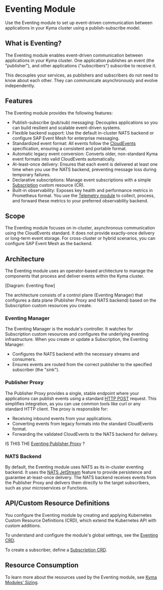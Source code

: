 # Eventing Module

Use the Eventing module to set up event-driven communication between applications in your Kyma cluster using a publish-subscribe model.

## What is Eventing?

The Eventing module enables event-driven communication between applications in your Kyma cluster. One application publishes an event (the "publisher"), and other applications ("subscribers") subscribe to receive it.

This decouples your services, as publishers and subscribers do not need to know about each other. They can communicate asynchronously and evolve independently.

## Features

The Eventing module provides the following features:

- Publish-subscribe (pub/sub) messaging: Decouples applications so you can build resilient and scalable event-driven systems.
- Flexible backend support: Use the default in-cluster NATS backend or configure SAP Event Mesh for enterprise messaging.
- Standardized event format: All events follow the [CloudEvents](https://cloudevents.io/) specification, ensuring a consistent and portable format.
- Automatic legacy event conversion: Converts older, non-standard Kyma event formats into valid CloudEvents automatically.
- At-least-once delivery: Ensures that each event is delivered at least one time when you use the NATS backend, preventing message loss during temporary failures.
- Declarative subscriptions: Manage event subscriptions with a simple [Subscription](./resources/evnt-cr-subscription.md) custom resource (CR).
- Built-in observability: Exposes key health and performance metrics in Prometheus format. You use the [Telemetry module](https://kyma-project.io/#/telemetry-manager/user/README) to collect, process, and forward these metrics to your preferred observability backend.

## Scope

The Eventing module focuses on in-cluster, asynchronous communication using the CloudEvents standard. It does not provide exactly-once delivery or long-term event storage. For cross-cluster or hybrid scenarios, you can configure SAP Event Mesh as the backend.

## Architecture

The Eventing module uses an operator-based architecture to manage the components that process and deliver events within the Kyma cluster.

[Diagram: Eventing flow]

The architecture consists of a control plane (Eventing Manager) that configures a data plane (Publisher Proxy and NATS backend) based on the Subscription custom resources you create.

### Eventing Manager

The Eventing Manager is the module's controller. It watches for Subscription custom resources and configures the underlying eventing infrastructure. When you create or update a Subscription, the Eventing Manager:

- Configures the NATS backend with the necessary streams and consumers.
- Ensures events are routed from the correct publisher to the specified subscriber (the "sink").

### Publisher Proxy

The Publisher Proxy provides a single, stable endpoint where your applications can publish events using a standard [HTTP POST](https://www.w3schools.com/tags/ref_httpmethods.asp) request. This simplifies integration, as you can use common tools like curl or any standard HTTP client. The proxy is responsible for:

- Receiving inbound events from your applications.
- Converting events from legacy formats into the standard CloudEvents format.
- Forwarding the validated CloudEvents to the NATS backend for delivery.

IS THIS THE [Eventing Publisher Proxy](https://github.com/kyma-project/eventing-publisher-proxy/blob/main/README.md) ?

### NATS Backend

By default, the Eventing module uses NATS as its in-cluster eventing backend. It uses the [NATS JetStream](https://docs.nats.io/) feature to provide persistence and guarantee at-least-once delivery. The NATS backend receives events from the Publisher Proxy and delivers them directly to the target subscribers, such as your microservices or Functions.

## API/Custom Resource Definitions

You configure the Eventing module by creating and applying Kubernetes Custom Resource Definitions (CRD), which extend the Kubernetes API with custom additions.

To understand and configure the module's global settings, see the [Eventing CRD](02-configuration.md).

To create a subscriber, define a [Subscription CRD](./resources/evnt-cr-subscription.md).


## Resource Consumption

To learn more about the resources used by the Eventing module, see [Kyma Modules' Sizing](https://help.sap.com/docs/btp/sap-business-technology-platform/kyma-modules-sizing?locale=en-US&version=Cloud).

<!-- ## Kyma Eventing Flow

Kyma Eventing follows the PubSub messaging pattern: Kyma publishes messages to a messaging backend, which filters these messages and sends them to interested subscribers. Kyma does not send messages directly to the subscribers as shown below:

![PubSub](../assets/evnt-pubsub.svg)

Eventing in Kyma from a user’s perspective works as follows:

- Offer an HTTP end point, for example a Function to receive the events.
- Specify the events the user is interested in using the Kyma [Subscription CR](./resources/evnt-cr-subscription.md).
- Send [CloudEvents](https://cloudevents.io/) or legacy events (deprecated) to the following HTTP end points on our [Eventing Publisher Proxy](https://github.com/kyma-project/eventing-publisher-proxy/blob/main/README.md) service.
  - `/publish` for CloudEvents.
  - `<application_name>/v1/events` for legacy events.

For more information, read [Eventing architecture](evnt-architecture.md).

## Glossary

- **Event Types**
  - `CloudEvents`: Events that conform to the [CloudEvents specification](https://cloudevents.io/) - a common specification for describing event data. The specification is currently under [CNCF](https://www.cncf.io/).
  - `Legacy events` (deprecated): Events or messages published to Kyma that do not conform to the CloudEvents specification. All legacy events published to Kyma are converted to CloudEvents.
- **Streams and Consumers**
  - `Streams`: A stream stores messages for the published events. Kyma uses only one stream, with _**file**_ storage, for all the events. You can configure the retention and delivery policies for the stream, depending on the use case.
  - `Consumers`: A consumer reads or consumes the messages from the stream. Kyma Subscription creates one consumer for each specified filter. Kyma uses push-based consumers.
- **Delivery Guarantees**
  - `at least once` delivery: With NATS JetStream, Kyma ensures that for each event published, all the subscribers subscribed to that event receive the event at least once.
  - `max bytes and discard policy`: NATS JetStream uses these configurations to ensure that no messages are lost when the storage is almost full. By default, Kyma ensures that no new messages are accepted when the storage reaches 90% capacity.   -->
